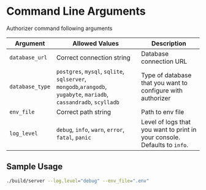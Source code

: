 # Command Line Arguments

Authorizer command following arguments

| Argument        | Allowed Values                                                                                                     | Description                                                               |
| --------------- | ------------------------------------------------------------------------------------------------------------------ | ------------------------------------------------------------------------- |
| `database_url`  | Correct connection string                                                                                          | Database connection URL                                                   |
| `database_type` | `postgres`, `mysql`, `sqlite`, `sqlserver`, `mongodb`,`arangodb`, `yugabyte`, `mariadb`, `cassandradb`, `scylladb` | Type of database that you want to configure with authorizer               |
| `env_file`      | Correct path string                                                                                                | Path to env file                                                          |
| `log_level`     | `debug`, `info`, `warn`, `error`, `fatal`, `panic`                                                                 | Level of logs that you want to print in your console. Defaults to `info`. |

## Sample Usage

```sh
./build/server --log.level="debug" --env_file=".env"
```
